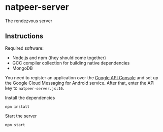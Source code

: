 # natpeer-server

The rendezvous server

## Instructions

Required software:

* Node.js and npm (they should come together)
* GCC compiler collection for building native dependencies
* MongoDB

You need to register an application over the
[Google API Console](https://code.google.com/apis/console/) and set up the
Google Cloud Messaging for Android service. After that, enter the API key to
`natpeer-server.js:16`.

Install the dependencies
```
npm install
```

Start the server
```
npm start
```
